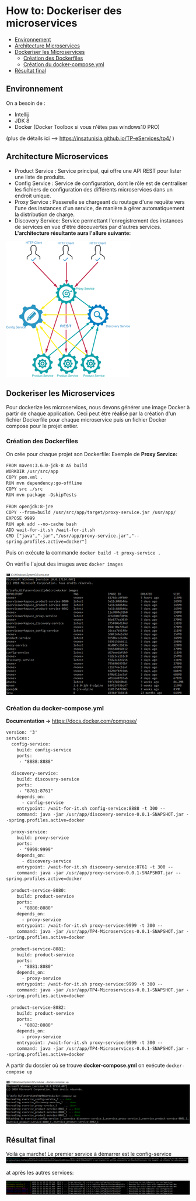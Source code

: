 How to: Dockeriser des microservices
=======
<!-- TOC -->
- [Environnement](#Environnement)
- [Architecture Microservices](#microservices-to-deploy-on-docker)
- [Dockeriser les Microservices](#dockeriser-microservices)
	- [Création des Dockerfiles](#Dockerfile)
	- [Création du docker-compose.yml](#Docker-compose)
- [Résultat final](#final)

<!-- /TOC -->

## Environnement
On a besoin de :
- Intellij
- JDK 8 
- Docker (Docker Toolbox si vous n'êtes pas windows10 PRO)

(plus de détails ici --> https://insatunisia.github.io/TP-eServices/tp4/ )

## Architecture Microservices
- Product Service : Service principal, qui offre une API REST pour lister une liste de produits.
- Config Service : Service de configuration, dont le rôle est de centraliser les fichiers de configuration des différents microservices dans un endroit unique.
- Proxy Service : Passerelle se chargeant du routage d'une requête vers l'une des instances d'un service, de manière à gérer automatiquement la distribution de charge.
- Discovery Service: Service permettant l'enregistrement des instances de services en vue d'être découvertes par d'autres services.
**L'architecture résultante aura l'allure suivante:**


![Architecture](images/archi.png)

## Dockeriser les Microservices
Pour dockerize les microservices, nous devons générer une image Docker à partir de chaque application. 
Ceci peut être réalisé par la création d'un fichier Dockerfile pour chaque microservice puis un fichier Docker compose pour le projet entier.

### Création des Dockerfiles
On crée pour chaque projet son Dockerfile:
Exemple de **Proxy Service:**


```
FROM maven:3.6.0-jdk-8 AS build
WORKDIR /usr/src/app
COPY pom.xml .
RUN mvn dependency:go-offline
COPY src ./src
RUN mvn package -DskipTests

FROM openjdk:8-jre
COPY --from=build /usr/src/app/target/proxy-service.jar /usr/app/
EXPOSE 9999
RUN apk add --no-cache bash
ADD wait-for-it.sh /wait-for-it.sh
CMD ["java","-jar","/usr/app/proxy-service.jar","--spring.profiles.active=docker"] 
```


Puis on exécute la commande  ``docker build -t proxy-service . ``


On vérifie l'ajout des images avec ``docker images``


![Dockerimages](images/dockerimg.png)

### Création du docker-compose.yml
**Documentation ->** https://docs.docker.com/compose/


```
version: '3'
services:
  config-service:
    build: config-service
    ports: 
     - "8888:8888"
  
  discovery-service:
    build: discovery-service
    ports: 
     - "8761:8761"
    depends_on:
      - config-service
    entrypoint: /wait-for-it.sh config-service:8888 -t 300 --
    command: java -jar /usr/app/discovery-service-0.0.1-SNAPSHOT.jar --spring.profiles.active=docker
  
  proxy-service:
    build: proxy-service
    ports: 
     - "9999:9999"
    depends_on:
      - discovery-service
    entrypoint: /wait-for-it.sh discovery-service:8761 -t 300 --
    command: java -jar /usr/app/proxy-service-0.0.1-SNAPSHOT.jar --spring.profiles.active=docker
  
  product-service-8080:
    build: product-service
    ports: 
     - "8080:8080"
    depends_on:
      - proxy-service
    entrypoint: /wait-for-it.sh proxy-service:9999 -t 300 --
    command: java -jar /usr/app/TP4-Microservices-0.0.1-SNAPSHOT.jar --spring.profiles.active=docker
  
  product-service-8081:
    build: product-service
    ports: 
     - "8081:8080"
    depends_on:
      - proxy-service
    entrypoint: /wait-for-it.sh proxy-service:9999 -t 300 --
    command: java -jar /usr/app/TP4-Microservices-0.0.1-SNAPSHOT.jar --spring.profiles.active=docker
  
  product-service-8082:
    build: product-service
    ports: 
     - "8082:8080"
    depends_on:
      - proxy-service
    entrypoint: /wait-for-it.sh proxy-service:9999 -t 300 --
    command: java -jar /usr/app/TP4-Microservices-0.0.1-SNAPSHOT.jar --spring.profiles.active=docker 
```
    
	
A partir du dossier où se trouve **docker-compose.yml** on exécute ``docker-compose up`` 


![docker compose](images/compose.png)

## Résultat final

Voilà ça marche!
Le premier service à démarrer est le config-service
![end](images/first.png)


at après les autres services:


![end](images/resultat.png)
